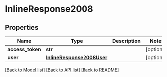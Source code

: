 # InlineResponse2008

## Properties
Name | Type | Description | Notes
------------ | ------------- | ------------- | -------------
**access_token** | **str** |  | [optional] 
**user** | [**InlineResponse2008User**](InlineResponse2008User.md) |  | [optional] 

[[Back to Model list]](../README.md#documentation-for-models) [[Back to API list]](../README.md#documentation-for-api-endpoints) [[Back to README]](../README.md)


